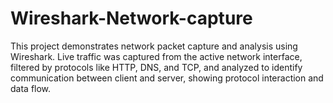 # Wireshark-Network-capture
This project demonstrates network packet capture and analysis using Wireshark. Live traffic was captured from the active network interface, filtered by protocols like HTTP, DNS, and TCP, and analyzed to identify communication between client and server, showing protocol interaction and data flow.
